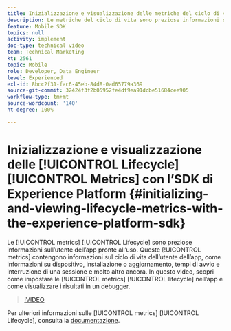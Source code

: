 ```yaml
---
title: Inizializzazione e visualizzazione delle metriche del ciclo di vita con l’SDK di Experience Platform
description: Le metriche del ciclo di vita sono preziose informazioni sull’utente dell’app pronte all’uso. Questi dati contengono informazioni sul ciclo di vita dell’utente dell’app, come informazioni su dispositivo, installazione o aggiornamento, tempi di avvio e interruzione di una sessione e molto altro ancora. In questo video, scopri come impostare le metriche del ciclo di vita nell’app e visualizzare i risultati in un debugger.
feature: Mobile SDK
topics: null
activity: implement
doc-type: technical video
team: Technical Marketing
kt: 2561
topic: Mobile
role: Developer, Data Engineer
level: Experienced
exl-id: 8bcc2f31-fac6-45eb-84d8-0ad65779a369
source-git-commit: 32424f3f2b05952fe4df9ea91dcbe51684cee905
workflow-type: tm+mt
source-wordcount: '140'
ht-degree: 100%

---
```


# Inizializzazione e visualizzazione delle [!UICONTROL Lifecycle] [!UICONTROL Metrics] con l’SDK di Experience Platform {#initializing-and-viewing-lifecycle-metrics-with-the-experience-platform-sdk}

Le [!UICONTROL metrics] [!UICONTROL Lifecycle] sono preziose informazioni sull’utente dell’app pronte all’uso. Queste [!UICONTROL metrics] contengono informazioni sul ciclo di vita dell’utente dell’app, come informazioni su dispositivo, installazione o aggiornamento, tempi di avvio e interruzione di una sessione e molto altro ancora. In questo video, scopri come impostare le [!UICONTROL metrics] [!UICONTROL lifecycle] nell’app e come visualizzare i risultati in un debugger.

>[!VIDEO](https://video.tv.adobe.com/v/26258/?quality=12)

Per ulteriori informazioni sulle [!UICONTROL metrics] [!UICONTROL Lifecycle], consulta la [documentazione](https://aep-sdks.gitbook.io/docs/using-mobile-extensions/mobile-core/lifecycle).
